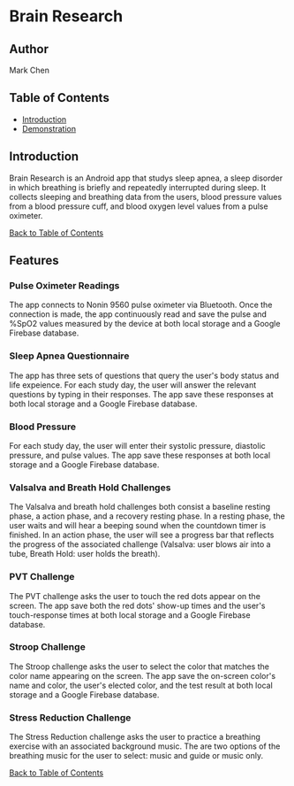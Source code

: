 # Brain Research

## Author
Mark Chen

<a name="table"></a>
## Table of Contents
* [Introduction](#introduction)
* [Demonstration](#demonstration)


## Introduction
Brain Research is an Android app that studys sleep apnea, a sleep disorder in which breathing is briefly and repeatedly interrupted during sleep. It collects sleeping and breathing data from the users, blood pressure values from a blood pressure cuff, and blood oxygen level values from a pulse oximeter. 

<a href="#table">Back to Table of Contents</a>


## Features

### Pulse Oximeter Readings
The app connects to Nonin 9560 pulse oximeter via Bluetooth. Once the connection is made, the app continuously read and save the pulse and %SpO2 values measured by the device at both local storage and a Google Firebase database.

### Sleep Apnea Questionnaire
The app has three sets of questions that query the user's body status and life expeience. For each study day, the user will answer the relevant questions by typing in their responses. The app save these responses at both local storage and a Google Firebase database.

### Blood Pressure
For each study day, the user will enter their systolic pressure, diastolic pressure, and pulse values. The app save these responses at both local storage and a Google Firebase database.

### Valsalva and Breath Hold Challenges
The Valsalva and breath hold challenges both consist a baseline resting phase, a action phase, and a recovery resting phase. In a resting phase, the user waits and will hear a beeping sound when the countdown timer is finished. In an action phase, the user will see a progress bar that reflects the progress of the associated challenge (Valsalva: user blows air into a tube, Breath Hold: user holds the breath). 

### PVT Challenge
The PVT challenge asks the user to touch the red dots appear on the screen. The app save both the red dots' show-up times and the user's touch-response times at both local storage and a Google Firebase database.

### Stroop Challenge
The Stroop challenge asks the user to select the color that matches the color name appearing on the screen. The app save the on-screen color's name and color, the user's elected color, and the test result at both local storage and a Google Firebase database.


### Stress Reduction Challenge
The Stress Reduction challenge asks the user to practice a breathing exercise with an associated background music. The are two options of the breathing music for the user to select: music and guide or music only.

<a href="#table">Back to Table of Contents</a>

